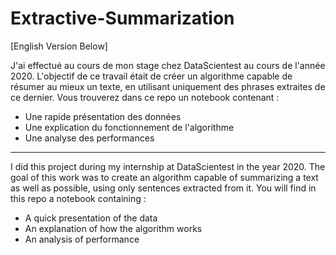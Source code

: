 # Extractive-Summarization
[English Version Below]

J'ai effectué au cours de mon stage chez DataScientest au cours de l'année 2020. 
L'objectif de ce travail était de créer un algorithme capable de résumer au mieux un texte, en utilisant uniquement des phrases extraites de ce dernier. 
Vous trouverez dans ce repo un notebook contenant :
- Une rapide présentation des données
- Une explication du fonctionnement de l'algorithme
- Une analyse des performances 

-----

I did this project during my internship at DataScientest in the year 2020. 
The goal of this work was to create an algorithm capable of summarizing a text as well as possible, using only sentences extracted from it. 
You will find in this repo a notebook containing :
- A quick presentation of the data
- An explanation of how the algorithm works
- An analysis of performance 
